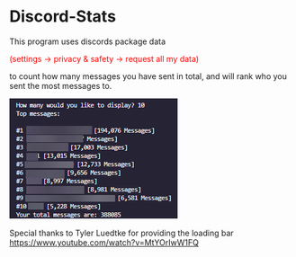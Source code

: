 # Discord-Stats

This program uses discords package data <p style="color:red">(settings -> privacy & safety -> request all my data)</p> to count how many messages you have sent in total, and will rank who you sent the most messages to.

![Alt Text](example.png)


Special thanks to Tyler Luedtke for providing the loading bar
https://www.youtube.com/watch?v=MtYOrIwW1FQ
